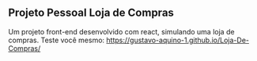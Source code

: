 ## Projeto Pessoal Loja de Compras

Um projeto front-end desenvolvido com react,
simulando uma loja de compras. Teste você
mesmo: https://gustavo-aquino-1.github.io/Loja-De-Compras/
